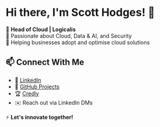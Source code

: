 # Hi there, I'm Scott Hodges! 👋

🚀 **Head of Cloud | Logicalis**  
🔹 Passionate about Cloud, Data & AI, and Security  
🔹 Helping businesses adopt and optimise cloud solutions  

## 📫 Connect With Me
- 🔗 [LinkedIn](https://www.linkedin.com/in/scottrhodges/)
- 📝 [GitHub Projects](https://github.com/scottrhodges)
- 🏆 [Credly](https://www.credly.com/users/scottrhodges)
- ✉️ Reach out via LinkedIn DMs

⚡ **Let's innovate together!**


<!--
**scottrhodges/scottrhodges** is a ✨ _special_ ✨ repository because its `README.md` (this file) appears on your GitHub profile.

Here are some ideas to get you started:

- 🔭 I’m currently working on ...
- 🌱 I’m currently learning ...
- 👯 I’m looking to collaborate on ...
- 🤔 I’m looking for help with ...
- 💬 Ask me about ...
- 📫 How to reach me: ...
- 😄 Pronouns: ...
- ⚡ Fun fact: ...
-->
